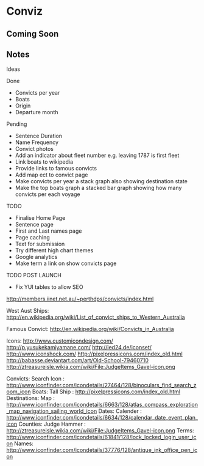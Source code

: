 # Conviz

## Coming Soon

## Notes

Ideas

Done
 * Convicts per year
 * Boats
 * Origin
 * Departure month

Pending
 * Sentence Duration
 * Name Frequency
 * Convict photos
 * Add an indicator about fleet number e.g. leaving 1787 is first fleet
 * Link boats to wikipedia
 * Provide links to famous convicts
 * Add map ect to convict page
 * Make convicts per year a stack graph also showing destination state
 * Make the top boats graph a stacked bar graph showing how many
   convicts per each voyage

TODO
 * Finalise Home Page
 * Sentence page
 * First and Last names page
 * Page caching
 * Text for submission
 * Try different high chart themes
 * Google analytics
 * Make term a link on show convicts page

TODO POST LAUNCH
 * Fix YUI tables to allow SEO

http://members.iinet.net.au/~perthdps/convicts/index.html

West Aust Ships:
http://en.wikipedia.org/wiki/List_of_convict_ships_to_Western_Australia

Famous Convict:
http://en.wikipedia.org/wiki/Convicts_in_Australia

Icons:
http://www.customicondesign.com/
http://p.yusukekamiyamane.com/
http://led24.de/iconset/
http://www.iconshock.com/
http://pixelpressicons.com/index_old.html
http://babasse.deviantart.com/art/Old-School-79460710
http://ztreasureisle.wikia.com/wiki/File:JudgeItems_Gavel-icon.png

Convicts: Search Icon : http://www.iconfinder.com/icondetails/27464/128/binoculars_find_search_zoom_icon
Boats: Tall Ship : http://pixelpressicons.com/index_old.html
Destinations: Map : http://www.iconfinder.com/icondetails/6663/128/atlas_compass_exploration_map_navigation_sailing_world_icon
Dates: Calender : http://www.iconfinder.com/icondetails/6634/128/calendar_date_event_plan_icon
Counties: Judge Hammer : http://ztreasureisle.wikia.com/wiki/File:JudgeItems_Gavel-icon.png
Terms: http://www.iconfinder.com/icondetails/61841/128/lock_locked_login_user_icon
Names: http://www.iconfinder.com/icondetails/37776/128/antique_ink_office_pen_icon

